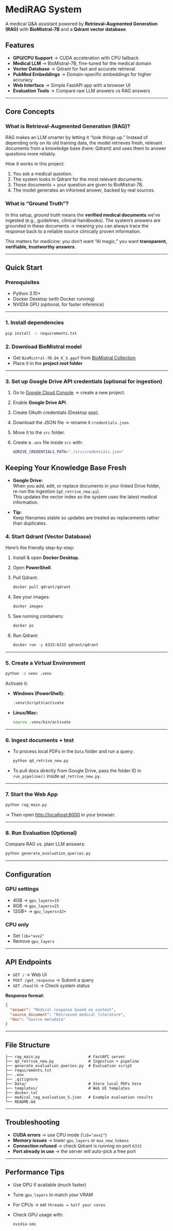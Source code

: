 # MediRAG System

A medical Q\&A assistant powered by **Retrieval-Augmented Generation (RAG)** with **BioMistral-7B** and a **Qdrant vector database**.

## Features

* **GPU/CPU Support** → CUDA acceleration with CPU fallback
* **Medical LLM** → BioMistral-7B, fine-tuned for the medical domain
* **Vector Database** → Qdrant for fast and accurate retrieval
* **PubMed Embeddings** → Domain-specific embeddings for higher accuracy
* **Web Interface** → Simple FastAPI app with a browser UI
* **Evaluation Tools** → Compare raw LLM answers vs RAG answers

---

## Core Concepts

### What is Retrieval-Augmented Generation (RAG)?

RAG makes an LLM smarter by letting it “look things up.”
Instead of depending only on its old training data, the model retrieves fresh, relevant documents from a knowledge base (here: Qdrant) and uses them to answer questions more reliably.

How it works in this project:

1. You ask a medical question.
2. The system looks in Qdrant for the most relevant documents.
3. Those documents + your question are given to BioMistral-7B.
4. The model generates an informed answer, backed by real sources.

### What is “Ground Truth”?

In this setup, *ground truth* means the **verified medical documents** we’ve ingested (e.g., guidelines, clinical handbooks).
The system’s answers are grounded in these documents → meaning you can always trace the response back to a reliable source clinically proven information.

This matters for medicine: you don’t want “AI magic,” you want **transparent, verifiable, trustworthy answers**.

---

## Quick Start

### Prerequisites

* Python 3.10+
* Docker Desktop (with Docker running)
* NVIDIA GPU (optional, for faster inference)

---

### 1. Install dependencies

```bash
pip install -r requirements.txt
```

### 2. Download BioMistral model

* Get `BioMistral-7B.Q4_K_S.gguf` from [BioMistral Collection](https://huggingface.co/collections/BioMistral)
* Place it in the **project root folder**

---

### 3. Set up Google Drive API credentials (optional for ingestion)

1. Go to [Google Cloud Console](https://console.cloud.google.com/) → create a new project.
2. Enable **Google Drive API**.
3. Create OAuth credentials (Desktop app).
4. Download the JSON file → rename it `credentials.json`.
5. Move it to the `src` folder.
6. Create a `.env` file inside `src` with:

   ```bash
   GDRIVE_CREDENTIALS_PATH="./src/credentials.json"
   ```
   
## Keeping Your Knowledge Base Fresh

- **Google Drive:**  
  When you add, edit, or replace documents in your linked Drive folder, re-run the ingestion (`qd_retrive_new.py`).  
  This updates the vector index so the system uses the latest medical information.

- **Tip:**  
  Keep filenames stable so updates are treated as replacements rather than duplicates.

### 4. Start Qdrant (Vector Database)

Here’s the friendly step-by-step:

1. Install & open **Docker Desktop**.
2. Open **PowerShell**.
3. Pull Qdrant:

   ```bash
   docker pull qdrant/qdrant
   ```
4. See your images:

   ```bash
   docker images
   ```
5. See running containers:

   ```bash
   docker ps
   ```
6. Run Qdrant:

   ```bash
   docker run -p 6333:6333 qdrant/qdrant
   ```

---

### 5. Create a Virtual Environment

```bash
python -m venv .venv
```

Activate it:

* **Windows (PowerShell):**

  ```bash
  .venv\Scripts\activate
  ```
* **Linux/Mac:**

  ```bash
  source .venv/bin/activate
  ```

---

### 6. Ingest documents + test

* To process local PDFs in the `Data` folder and run a query:

  ```bash
  python qd_retrive_new.py
  ```
* To pull docs directly from Google Drive, pass the folder ID in `run_pipeline()` inside `qd_retrive_new.py`.

---

### 7. Start the Web App

```bash
python rag_main.py
```

→ Then open [http://localhost:8000](http://localhost:8000) in your browser.

---

### 8. Run Evaluation (Optional)

Compare RAG vs. plain LLM answers:

```bash
python generate_evaluation_queries.py
```

---

## Configuration

### GPU settings

* 4GB → `gpu_layers=15`
* 8GB → `gpu_layers=25`
* 12GB+ → `gpu_layers=32+`

### CPU only

* Set `lib="avx2"`
* Remove `gpu_layers`

---

## API Endpoints

* `GET /` → Web UI
* `POST /get_response` → Submit a query
* `GET /health` → Check system status

**Response format**:

```json
{
  "answer": "Medical response based on context",
  "source_document": "Retrieved medical literature",
  "doc": "Source metadata"
}
```

---

## File Structure

```
├── rag_main.py                     # FastAPI server
├── qd_retrive_new.py               # Ingestion + pipeline
├── generate_evaluation_queries.py  # Evaluation script
├── requirements.txt
├── .env
├── .gitignore
├── Data/                           # Store local PDFs here
├── templates/                      # Web UI templates
├── docker.txt
├── medical_rag_evaluation_5.json   # Example evaluation results
└── README.md
```

---

## Troubleshooting

* **CUDA errors** → use CPU mode (`lib="avx2"`)
* **Memory issues** → lower `gpu_layers` or `max_new_tokens`
* **Connection refused** → check Qdrant is running on port `6333`
* **Port already in use** → the server will auto-pick a free port

---

## Performance Tips

* Use GPU if available (much faster)
* Tune `gpu_layers` to match your VRAM
* For CPUs → set `threads = half your cores`
* Check GPU usage with:

  ```bash
  nvidia-smi
  ```
